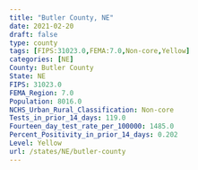 ```yaml
---
title: "Butler County, NE"
date: 2021-02-20
draft: false
type: county
tags: [FIPS:31023.0,FEMA:7.0,Non-core,Yellow]
categories: [NE]
County: Butler County
State: NE
FIPS: 31023.0
FEMA_Region: 7.0
Population: 8016.0
NCHS_Urban_Rural_Classification: Non-core
Tests_in_prior_14_days: 119.0
Fourteen_day_test_rate_per_100000: 1485.0
Percent_Positivity_in_prior_14_days: 0.202
Level: Yellow
url: /states/NE/butler-county
---
```




